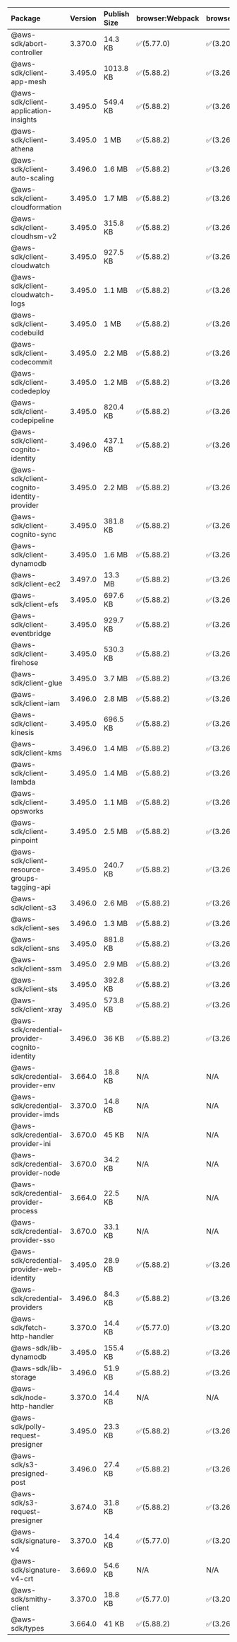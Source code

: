 | Package | Version | Publish Size | browser:Webpack | browser:Rollup | browser:EsBuild |
| :------ | :------ | :----------- | :------ | :----- | :------- |
|@aws-sdk/abort-controller|3.370.0|14.3 KB|✅(5.77.0)|✅(3.20.2)|✅(0.17.15)|
|@aws-sdk/client-app-mesh|3.495.0|1013.8 KB|✅(5.88.2)|✅(3.26.3)|✅(0.18.15)|
|@aws-sdk/client-application-insights|3.495.0|549.4 KB|✅(5.88.2)|✅(3.26.3)|✅(0.18.15)|
|@aws-sdk/client-athena|3.495.0|1 MB|✅(5.88.2)|✅(3.26.3)|✅(0.18.15)|
|@aws-sdk/client-auto-scaling|3.496.0|1.6 MB|✅(5.88.2)|✅(3.26.3)|✅(0.18.15)|
|@aws-sdk/client-cloudformation|3.495.0|1.7 MB|✅(5.88.2)|✅(3.26.3)|✅(0.18.15)|
|@aws-sdk/client-cloudhsm-v2|3.495.0|315.8 KB|✅(5.88.2)|✅(3.26.3)|✅(0.18.15)|
|@aws-sdk/client-cloudwatch|3.495.0|927.5 KB|✅(5.88.2)|✅(3.26.3)|✅(0.18.15)|
|@aws-sdk/client-cloudwatch-logs|3.495.0|1.1 MB|✅(5.88.2)|✅(3.26.3)|✅(0.18.15)|
|@aws-sdk/client-codebuild|3.495.0|1 MB|✅(5.88.2)|✅(3.26.3)|✅(0.18.15)|
|@aws-sdk/client-codecommit|3.495.0|2.2 MB|✅(5.88.2)|✅(3.26.3)|✅(0.18.15)|
|@aws-sdk/client-codedeploy|3.495.0|1.2 MB|✅(5.88.2)|✅(3.26.3)|✅(0.18.15)|
|@aws-sdk/client-codepipeline|3.495.0|820.4 KB|✅(5.88.2)|✅(3.26.3)|✅(0.18.15)|
|@aws-sdk/client-cognito-identity|3.496.0|437.1 KB|✅(5.88.2)|✅(3.26.3)|✅(0.18.15)|
|@aws-sdk/client-cognito-identity-provider|3.495.0|2.2 MB|✅(5.88.2)|✅(3.26.3)|✅(0.18.15)|
|@aws-sdk/client-cognito-sync|3.495.0|381.8 KB|✅(5.88.2)|✅(3.26.3)|✅(0.18.15)|
|@aws-sdk/client-dynamodb|3.495.0|1.6 MB|✅(5.88.2)|✅(3.26.3)|✅(0.18.15)|
|@aws-sdk/client-ec2|3.497.0|13.3 MB|✅(5.88.2)|✅(3.26.3)|✅(0.18.15)|
|@aws-sdk/client-efs|3.495.0|697.6 KB|✅(5.88.2)|✅(3.26.3)|✅(0.18.15)|
|@aws-sdk/client-eventbridge|3.495.0|929.7 KB|✅(5.88.2)|✅(3.26.3)|✅(0.18.15)|
|@aws-sdk/client-firehose|3.495.0|530.3 KB|✅(5.88.2)|✅(3.26.3)|✅(0.18.15)|
|@aws-sdk/client-glue|3.495.0|3.7 MB|✅(5.88.2)|✅(3.26.3)|✅(0.18.15)|
|@aws-sdk/client-iam|3.496.0|2.8 MB|✅(5.88.2)|✅(3.26.3)|✅(0.18.15)|
|@aws-sdk/client-kinesis|3.495.0|696.5 KB|✅(5.88.2)|✅(3.26.3)|✅(0.18.15)|
|@aws-sdk/client-kms|3.496.0|1.4 MB|✅(5.88.2)|✅(3.26.3)|✅(0.18.15)|
|@aws-sdk/client-lambda|3.495.0|1.4 MB|✅(5.88.2)|✅(3.26.3)|✅(0.18.15)|
|@aws-sdk/client-opsworks|3.495.0|1.1 MB|✅(5.88.2)|✅(3.26.3)|✅(0.18.15)|
|@aws-sdk/client-pinpoint|3.495.0|2.5 MB|✅(5.88.2)|✅(3.26.3)|✅(0.18.15)|
|@aws-sdk/client-resource-groups-tagging-api|3.495.0|240.7 KB|✅(5.88.2)|✅(3.26.3)|✅(0.18.15)|
|@aws-sdk/client-s3|3.496.0|2.6 MB|✅(5.88.2)|✅(3.26.3)|✅(0.18.15)|
|@aws-sdk/client-ses|3.496.0|1.3 MB|✅(5.88.2)|✅(3.26.3)|✅(0.18.15)|
|@aws-sdk/client-sns|3.495.0|881.8 KB|✅(5.88.2)|✅(3.26.3)|✅(0.18.15)|
|@aws-sdk/client-ssm|3.495.0|2.9 MB|✅(5.88.2)|✅(3.26.3)|✅(0.18.15)|
|@aws-sdk/client-sts|3.495.0|392.8 KB|✅(5.88.2)|✅(3.26.3)|✅(0.18.15)|
|@aws-sdk/client-xray|3.495.0|573.8 KB|✅(5.88.2)|✅(3.26.3)|✅(0.18.15)|
|@aws-sdk/credential-provider-cognito-identity|3.496.0|36 KB|✅(5.88.2)|✅(3.26.3)|✅(0.18.15)|
|@aws-sdk/credential-provider-env|3.664.0|18.8 KB|N/A|N/A|N/A|
|@aws-sdk/credential-provider-imds|3.370.0|14.8 KB|N/A|N/A|N/A|
|@aws-sdk/credential-provider-ini|3.670.0|45 KB|N/A|N/A|N/A|
|@aws-sdk/credential-provider-node|3.670.0|34.2 KB|N/A|N/A|N/A|
|@aws-sdk/credential-provider-process|3.664.0|22.5 KB|N/A|N/A|N/A|
|@aws-sdk/credential-provider-sso|3.670.0|33.1 KB|N/A|N/A|N/A|
|@aws-sdk/credential-provider-web-identity|3.495.0|28.9 KB|✅(5.88.2)|✅(3.26.3)|✅(0.18.15)|
|@aws-sdk/credential-providers|3.496.0|84.3 KB|✅(5.88.2)|✅(3.26.3)|✅(0.18.15)|
|@aws-sdk/fetch-http-handler|3.370.0|14.4 KB|✅(5.77.0)|✅(3.20.2)|✅(0.17.15)|
|@aws-sdk/lib-dynamodb|3.495.0|155.4 KB|✅(5.88.2)|✅(3.26.3)|✅(0.18.15)|
|@aws-sdk/lib-storage|3.496.0|51.9 KB|✅(5.88.2)|✅(3.26.3)|✅(0.18.15)|
|@aws-sdk/node-http-handler|3.370.0|14.4 KB|N/A|N/A|N/A|
|@aws-sdk/polly-request-presigner|3.495.0|23.3 KB|✅(5.88.2)|✅(3.26.3)|✅(0.18.15)|
|@aws-sdk/s3-presigned-post|3.496.0|27.4 KB|✅(5.88.2)|✅(3.26.3)|✅(0.18.15)|
|@aws-sdk/s3-request-presigner|3.674.0|31.8 KB|✅(5.88.2)|✅(3.26.3)|✅(0.18.15)|
|@aws-sdk/signature-v4|3.370.0|14.4 KB|✅(5.77.0)|✅(3.20.2)|✅(0.17.15)|
|@aws-sdk/signature-v4-crt|3.669.0|54.6 KB|N/A|N/A|N/A|
|@aws-sdk/smithy-client|3.370.0|18.8 KB|✅(5.77.0)|✅(3.20.2)|✅(0.17.15)|
|@aws-sdk/types|3.664.0|41 KB|✅(5.88.2)|✅(3.26.3)|✅(0.18.15)|
